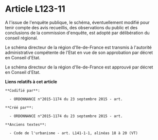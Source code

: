 # Article L123-11

A l'issue de l'enquête publique, le schéma, éventuellement modifié pour tenir compte des avis recueillis, des observations du
public et des conclusions de la commission d'enquête, est adopté par délibération du conseil régional.

Le schéma directeur de la région d'Ile-de-France est transmis à l'autorité administrative compétente de l'Etat en vue de son
approbation par décret en Conseil d'Etat.

Le schéma directeur de la région d'Ile-de-France est approuvé par décret en Conseil d'Etat.

**Liens relatifs à cet article**

	**Codifié par**:

	  - ORDONNANCE n°2015-1174 du 23 septembre 2015 - art.

	**Créé par**:

	  - ORDONNANCE n°2015-1174 du 23 septembre 2015 - art.

	**Anciens textes**:

	  - Code de l'urbanisme - art. L141-1-1, alinéas 18 à 20 (VT)
